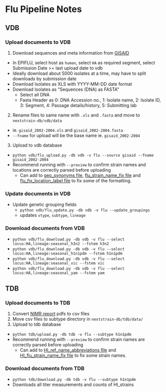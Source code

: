 # Flu Pipeline Notes

## VDB

### Upload documents to VDB

1. Download sequences and meta information from [GISAID](http://platform.gisaid.org/)
  * In EPIFLU, select host as `human`, select `HA` as required segment, select Submission Date >= last upload date to vdb
  * Ideally download about 5000 isolates at a time, may have to split downloads by submission date
  * Download Isolates as XLS with YYYY-MM-DD date format
  * Download Isolates as "Sequences (DNA) as FASTA"
    * Select all DNA
    * Fasta Header as 0: DNA Accession no., 1: Isolate name, 2: Isolate ID, 3: Segment, 4: Passage details/history, 5: Submitting lab
2. Rename files to same name with `.xls` and `.fasta` and move to `nextstrain-db/vdb/data`
  * ie. `gisaid_2002-2004.xls` and `gisaid_2002-2004.fasta`
  * `--fname` for upload will be the base name ie. `gisaid_2002-2004`
3. Upload to vdb database
  * `python vdb/flu_upload.py -db vdb -v flu --source gisaid --fname gisaid_2002-2004`
  * Recommend running with `--preview` to confirm strain names and locations are correctly parsed before uploading
  	* Can add to [geo_synonyms file](source-data/geo_synonyms.tsv), [flu_strain_name_fix file](source-data/flu_strain_name_fix.tsv) and [flu_fix_location_label file](source-data/flu_fix_location_label.tsv) to fix some of the formatting.

### Update documents in VDB

* Update genetic grouping fields
  * `python vdb/flu_update.py -db vdb -v flu --update_groupings`
  * updates `vtype`, `subtype`, `lineage`
  
### Download documents from VDB

* `python vdb/flu_download.py -db vdb -v flu --select locus:HA,lineage:seasonal_h3n2 --fstem h3n2`
* `python vdb/flu_download.py -db vdb -v flu --select locus:HA,lineage:seasonal_h1n1pdm --fstem h1n1pdm`
* `python vdb/flu_download.py -db vdb -v flu --select locus:HA,lineage:seasonal_vic --fstem vic`
* `python vdb/flu_download.py -db vdb -v flu --select locus:HA,lineage:seasonal_yam --fstem yam`

## TDB

### Upload documents to TDB

1. Convert [NIMR report](https://www.crick.ac.uk/research/worldwide-influenza-centre/annual-and-interim-reports/) pdfs to csv files
2. Move csv files to subtype directory in `nextstrain-db/tdb/data/`
3. Upload to tdb database
  * `python tdb/upload.py -db tdb -v flu --subtype h1n1pdm`
  * Recommend running with `--preview` to confirm strain names are correctly parsed before uploading
  	* Can add to [HI_ref_name_abbreviations file](source-data/HI_ref_name_abbreviations.tsv) and [HI_flu_strain_name_fix file](source-data/HI_flu_strain_name_fix.tsv) to fix some strain names.

### Download documents from TDB

* `python tdb/download.py -db tdb -v flu --subtype h1n1pdm`
* Downloads all titer measurements and counts of HI_strains
